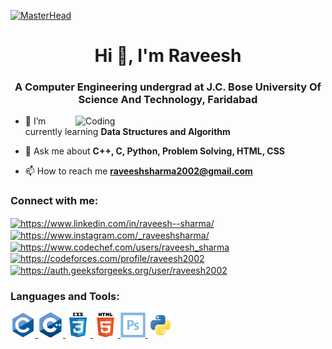 [![MasterHead](https://imgs.search.brave.com/UP0L-O0aRdx0_jPJTD2qm77Fmbfoa95n9bA8IuIlS6M/rs:fit:1200:536:1/g:ce/aHR0cHM6Ly93d3cu/b3BtbC5jby51ay9m/aWxlcy9CbG9nL0lt/YWdlcy9kaWdpdGFs/LWNvZGUtYmFubmVy/LnBuZw)](https://RaveeshSharma.io)
<h1 align="center">Hi 👋, I'm Raveesh</h1>
<h3 align="center">A Computer Engineering undergrad at J.C. Bose University Of Science And Technology, Faridabad</h3>
<img align="right" alt="Coding" width="400" src="https://www.codecorners.com/wp-content/uploads/2018/05/senior-front-end-developer-openings-1.gif">

- 🌱 I’m currently learning **Data Structures and Algorithm**

- 💬 Ask me about **C++, C, Python, Problem Solving, HTML, CSS**

- 📫 How to reach me **raveeshsharma2002@gmail.com**

<h3 align="left">Connect with me:</h3>
<p align="left">
<a href="https://www.linkedin.com/in/raveesh--sharma/" target="blank"><img align="center" src="https://raw.githubusercontent.com/rahuldkjain/github-profile-readme-generator/master/src/images/icons/Social/linked-in-alt.svg" alt="https://www.linkedin.com/in/raveesh--sharma/" height="30" width="40" /></a>
<a href="https://www.instagram.com/_raveeshsharma/" target="blank"><img align="center" src="https://raw.githubusercontent.com/rahuldkjain/github-profile-readme-generator/master/src/images/icons/Social/instagram.svg" alt="https://www.instagram.com/_raveeshsharma/" height="30" width="40" /></a>
<a href="https://www.codechef.com/users/raveesh_sharma" target="blank"><img align="center" src="https://cdn.jsdelivr.net/npm/simple-icons@3.1.0/icons/codechef.svg" alt="https://www.codechef.com/users/raveesh_sharma" height="30" width="40" /></a>
<a href="https://codeforces.com/profile/raveesh2002" target="blank"><img align="center" src="https://raw.githubusercontent.com/rahuldkjain/github-profile-readme-generator/master/src/images/icons/Social/codeforces.svg" alt="https://codeforces.com/profile/raveesh2002" height="30" width="40" /></a>
<a href="https://auth.geeksforgeeks.org/user/raveeshsharma2002" target="blank"><img align="center" src="https://raw.githubusercontent.com/rahuldkjain/github-profile-readme-generator/master/src/images/icons/Social/geeks-for-geeks.svg" alt="https://auth.geeksforgeeks.org/user/raveesh2002" height="30" width="40" /></a>
</p>

<h3 align="left">Languages and Tools:</h3>
<p align="left"> <a href="https://www.cprogramming.com/" target="_blank" rel="noreferrer"> <img src="https://raw.githubusercontent.com/devicons/devicon/master/icons/c/c-original.svg" alt="c" width="40" height="40"/> </a> <a href="https://www.w3schools.com/cpp/" target="_blank" rel="noreferrer"> <img src="https://raw.githubusercontent.com/devicons/devicon/master/icons/cplusplus/cplusplus-original.svg" alt="cplusplus" width="40" height="40"/> </a> <a href="https://www.w3schools.com/css/" target="_blank" rel="noreferrer"> <img src="https://raw.githubusercontent.com/devicons/devicon/master/icons/css3/css3-original-wordmark.svg" alt="css3" width="40" height="40"/> </a> <a href="https://www.w3.org/html/" target="_blank" rel="noreferrer"> <img src="https://raw.githubusercontent.com/devicons/devicon/master/icons/html5/html5-original-wordmark.svg" alt="html5" width="40" height="40"/> </a> <a href="https://www.photoshop.com/en" target="_blank" rel="noreferrer"> <img src="https://raw.githubusercontent.com/devicons/devicon/master/icons/photoshop/photoshop-line.svg" alt="photoshop" width="40" height="40"/> </a> <a href="https://www.python.org" target="_blank" rel="noreferrer"> <img src="https://raw.githubusercontent.com/devicons/devicon/master/icons/python/python-original.svg" alt="python" width="40" height="40"/> </a> </p>

